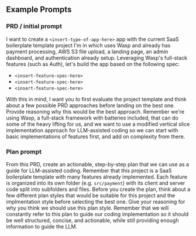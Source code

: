 ## Example Prompts

### PRD / initial prompt

I want to create a `<insert-type-of-app-here>` app with the current SaaS boilerplate template project I'm in which uses Wasp and already has payment processing, AWS S3 file upload, a landing page, an admin dashboard, and authentication already setup. Leveraging Wasp's full-stack features (such as Auth), let's build the app based on the following spec:

- `<insert-feature-spec-here>`
- `<insert-feature-spec-here>`
- `<insert-feature-spec-here>`

With this in mind, I want you to first evaluate the project template and think about a few possible PRD approaches before landing on the best one. Provide reasoning why this would be the best approach. Remember we're using Wasp, a full-stack framework with batteries included, that can do some of the heavy lifting for us, and we want to use a modified vertical slice implementation approach for LLM-assisted coding so we can start with basic implementations of features first, and add on complexity from there.

### Plan prompt

From this PRD, create an actionable, step-by-step plan that we can use as a guide for LLM-assisted coding. Remember that this project is a SaaS boilerplate template with many features already implemented. Each feature is organized into its own folder (e.g. `src/payment`) with its client and server code split into subfolders and files. Before you create the plan, think about a few different plan styles that would be suitable for this project and the implmentation style before selecting the best one. Give your reasoning for why you think we should use this plan style. Remember that we will constantly refer to this plan to guide our coding implementation so it should be well structured, concise, and actionable, while still providing enough information to guide the LLM.
